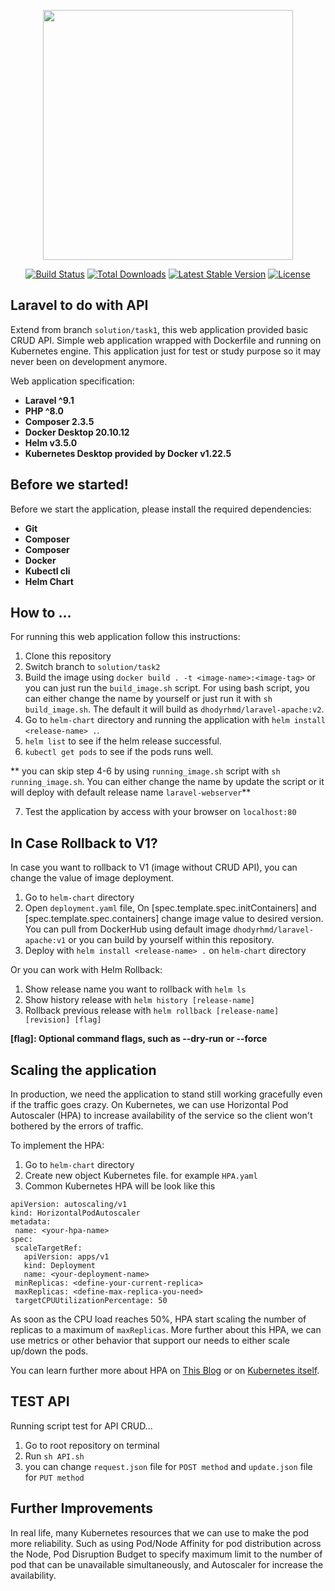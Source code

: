 <p align="center"><a href="https://laravel.com" target="_blank"><img src="https://raw.githubusercontent.com/laravel/art/master/logo-lockup/5%20SVG/2%20CMYK/1%20Full%20Color/laravel-logolockup-cmyk-red.svg" width="400"></a></p>

<p align="center">
<a href="https://travis-ci.org/laravel/framework"><img src="https://travis-ci.org/laravel/framework.svg" alt="Build Status"></a>
<a href="https://packagist.org/packages/laravel/framework"><img src="https://img.shields.io/packagist/dt/laravel/framework" alt="Total Downloads"></a>
<a href="https://packagist.org/packages/laravel/framework"><img src="https://img.shields.io/packagist/v/laravel/framework" alt="Latest Stable Version"></a>
<a href="https://packagist.org/packages/laravel/framework"><img src="https://img.shields.io/packagist/l/laravel/framework" alt="License"></a>
</p>

## Laravel to do with API

Extend from branch `solution/task1`, this web application provided basic CRUD API. Simple web application wrapped with Dockerfile and running on Kubernetes engine. This application just for test or study purpose so it may never been on development anymore.

Web application specification:
- **Laravel ^9.1**
- **PHP ^8.0**
- **Composer 2.3.5**
- **Docker Desktop 20.10.12**
- **Helm v3.5.0**
- **Kubernetes Desktop provided by Docker v1.22.5**

## Before we started!

Before we start the application, please install the required dependencies:

- **Git**
- **Composer**
- **Composer**
- **Docker**
- **Kubectl cli**
- **Helm Chart**

## How to ...

For running this web application follow this instructions:

1. Clone this repository
2. Switch branch to `solution/task2`
3. Build the image using `docker build . -t <image-name>:<image-tag>` or you can just run the `build_image.sh` script. For using bash script, you can either change the name by yourself or just run it with `sh build_image.sh`.  The default it will build as `dhodyrhmd/laravel-apache:v2`.
4. Go to `helm-chart` directory and running the application with `helm install <release-name> .`.
5. `helm list` to see if the helm release successful.
6. `kubectl get pods` to see if the pods runs well.

** you can skip step 4-6 by using `running_image.sh` script with `sh running_image.sh`. You can either change the name by update the script or it will deploy with default release name `laravel-webserver`**

7. Test the application by access with your browser on `localhost:80`

## In Case Rollback to V1?

In case you want to rollback to V1 (image without CRUD API), you can change the value of image deployment.

1. Go to `helm-chart` directory
2. Open `deployment.yaml` file, On [spec.template.spec.initContainers] and [spec.template.spec.containers] change image value to desired version. You can pull from DockerHub using default image `dhodyrhmd/laravel-apache:v1` or you can build by yourself within this repository.
3. Deploy with `helm install <release-name> .` on `helm-chart` directory

Or you can work with Helm Rollback:
1. Show release name you want to rollback with `helm ls`
2. Show history release with `helm history [release-name]`
3. Rollback previous release with `helm rollback [release-name] [revision] [flag]`

**[flag]: Optional command flags, such as --dry-run or --force**

## Scaling the application

In production, we need the application to stand still working gracefully even if the traffic goes crazy. On Kubernetes, we can use Horizontal Pod Autoscaler (HPA) to increase availability of the service so the client won't bothered by the errors of traffic.

To implement the HPA:
1. Go to `helm-chart` directory
2. Create new object Kubernetes file. for example `HPA.yaml`
3. Common Kubernetes HPA will be look like this

```
apiVersion: autoscaling/v1
kind: HorizontalPodAutoscaler
metadata:
 name: <your-hpa-name>
spec:
 scaleTargetRef:
   apiVersion: apps/v1
   kind: Deployment
   name: <your-deployment-name>
 minReplicas: <define-your-current-replica>
 maxReplicas: <define-max-replica-you-need>
 targetCPUUtilizationPercentage: 50

```

As soon as the CPU load reaches 50%, HPA start scaling the number of replicas to a maximum of `maxReplicas`. More further about this HPA, we can use metrics or other behavior that support our needs to either scale up/down the pods.

You can learn further more about HPA on [This Blog](https://blog.flant.com/best-practices-for-deploying-highly-available-apps-in-kubernetes-part-2/) or on [Kubernetes itself](https://kubernetes.io/docs/tasks/run-application/horizontal-pod-autoscale/).

## TEST API

Running script test for API CRUD...

1. Go to root repository on terminal
2. Run `sh API.sh`
3. you can change `request.json` file for `POST method` and `update.json` file for `PUT method`

## Further Improvements

In real life, many Kubernetes resources that we can use to make the pod more reliability. Such as using Pod/Node Affinity for pod distribution across the Node, Pod Disruption Budget to specify maximum limit to the number of pod that can be unavailable simultaneously, and Autoscaler for increase the availability.
